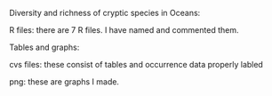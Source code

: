 Diversity and richness of cryptic species in Oceans:

R files: there are 7 R files. I have named and commented them.

Tables and graphs:
  
  cvs files: these consist of tables and occurrence data properly labled
  
  png: these are graphs I made.
